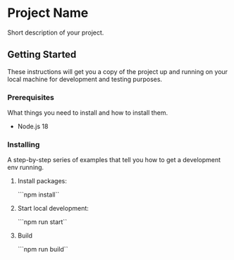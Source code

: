 # Project Name

Short description of your project.

## Getting Started

These instructions will get you a copy of the project up and running on your local machine for development and testing purposes.

### Prerequisites

What things you need to install and how to install them.

- Node.js 18

### Installing

A step-by-step series of examples that tell you how to get a development env running.

1. Install packages:

   ```npm install``

2. Start local development:

   ```npm run start``

3. Build

   ```npm run build``